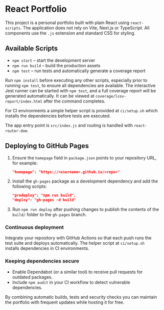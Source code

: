 # React Portfolio

This project is a personal portfolio built with plain React using `react-scripts`. The application does not rely on Vite, Next.js or TypeScript. All components use the `.js` extension and standard CSS for styling.

## Available Scripts

- `npm start` – start the development server
- `npm run build` – build the production assets
- `npm test` – run tests and automatically generate a coverage report

Run `npm install` before executing any other scripts, especially prior to running `npm test`, to ensure all dependencies are available. The interactive Jest runner can be started with `npm test`, and a full coverage report will be generated automatically. It can be viewed at `coverage/lcov-report/index.html` after the command completes.

For CI environments a simple helper script is provided at `ci/setup.sh` which installs the dependencies before tests are executed.

The app entry point is `src/index.js` and routing is handled with `react-router-dom`.

## Deploying to GitHub Pages

1. Ensure the `homepage` field in `package.json` points to your repository URL, for example:

   ```json
   "homepage": "https://<username>.github.io/<repo>"
   ```

2. Install the `gh-pages` package as a development dependency and add the following scripts:

   ```json
   "predeploy": "npm run build",
   "deploy": "gh-pages -d build"
   ```

3. Run `npm run deploy` after pushing changes to publish the contents of the `build/` folder to the `gh-pages` branch.

### Continuous deployment

Integrate your repository with GitHub Actions so that each push runs the test suite and deploys automatically. The helper script at `ci/setup.sh` installs dependencies in CI environments.

### Keeping dependencies secure

- Enable Dependabot (or a similar tool) to receive pull requests for outdated packages.
- Include `npm audit` in your CI workflow to detect vulnerable dependencies.

By combining automatic builds, tests and security checks you can maintain the portfolio with frequent updates while hosting it for free.
